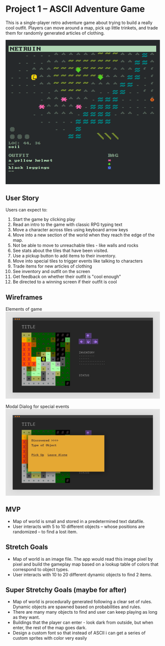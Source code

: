 # Project 1 – ASCII Adventure Game

This is a single-player retro adventure game about trying to build a really cool outfit. Players can move around a map, pick up little trinkets, and trade them for randomly generated articles of clothing.

![Screenshot](images/screenshot.png)

## User Story

Users can expect to:
1. Start the game by clicking play
1. Read an intro to the game with classic RPG typing text
1. Move a character across tiles using keyboard arrow keys
1. Move into a new section of the world when they reach the edge of the map.
1. Not be able to move to unreachable tiles - like walls and rocks
1. See stats about the tiles that have been visited.
1. Use a pickup button to add items to their inventory.
1. Move into special tiles to trigger events like talking to characters
1. Trade items for new articles of clothing
1. See inventory and outfit on the screen
1. Get feedback on whether their outfit is "cool enough"
1. Be directed to a winning screen if their outfit is cool


## Wireframes

Elements of game
![Basic](images/wf1.png)

Modal Dialog for special events
![With Dialog](images/wf2.png)


## MVP

-  Map of world is small and stored in a predetermined text datafile.
-  User interacts with 5 to 10 different objects – whose positions are randomized – to find a lost item.

## Stretch Goals

-  Map of world is an image file. The app would read this image pixel by pixel and build the gameplay map based on a lookup table of colors that correspond to object types.
-  User interacts with 10 to 20 different dynamic objects to find 2 items.

## Super Stretchy Goals (maybe for after)

-  Map of world is procedurally generated following a clear set of rules. Dynamic objects are spawned based on probabilities and rules.
-  There are many many objects to find and user can keep playing as long as they want.
-  Buildings that the player can enter - look dark from outside, but when enter, the rest of the map goes dark.
-  Design a custom font so that instead of ASCII i can get a series of custom sprites with color very easily
